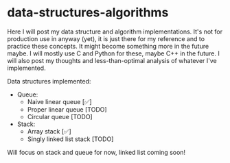 # data-structures-algorithms
Here I will post my data structure and algorithm implementations. It's not for production use in anyway (yet), it is just there for my reference and to practice these concepts. It might become something more in the future maybe. I will mostly use C and Python for these, maybe C++ in the future. I will also post my thoughts and less-than-optimal analysis of whatever I've implemented.

Data structures implemented:
  - Queue:
    * Naive linear queue [✅]
    * Proper linear queue [TODO]
    * Circular queue [TODO]
  - Stack:
    * Array stack [✅]
    * Singly linked list stack [TODO]

Will focus on stack and queue for now, linked list coming soon!
